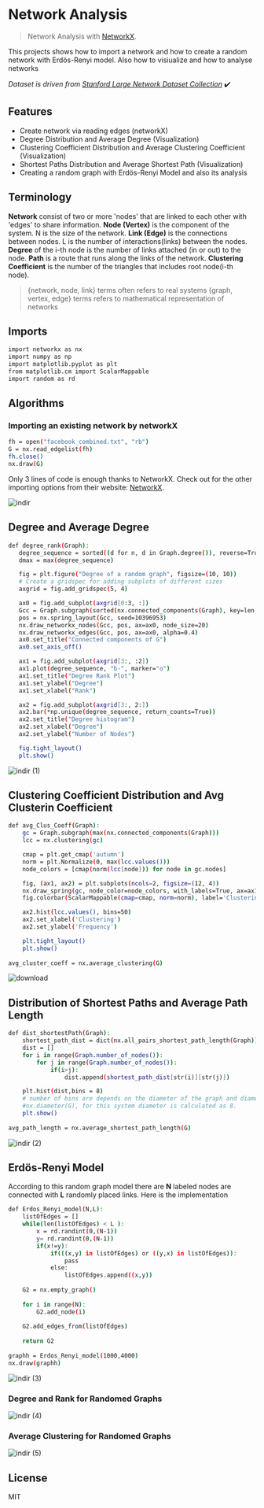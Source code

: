 # Network Analysis
> Network Analysis with [NetworkX](https://networkx.org/documentation/stable/index.html).


This projects shows how to import a network and how to create a random network with Erdös-Renyi model. Also how to visiualize and how to analyse networks

*Dataset is driven from [Stanford Large Network Dataset Collection](http://snap.stanford.edu/data/index.html)* ✔️

## Features

- Create network via reading edges (networkX)
- Degree Distribution and Average Degree (Visualization)
- Clustering Coefficient Distribution and Average Clustering Coefficient (Visualization)
- Shortest Paths Distribution and Average Shortest Path (Visualization)
- Creating a random graph with Erdös-Renyi Model and also its analysis

## Terminology
**Network** consist of two or more 'nodes' that are linked to each other with 'edges' to share information. 
**Node (Vertex)** is the component of the system. N is the size of the network. 
**Link (Edge)** is the connections between nodes. L is the number of interactions(links) between the nodes. 
**Degree** of the i-th node is the number of links attached (in or out) to the node. 
**Path** is a route that runs along the links of the network. 
**Clustering Coefficient** is the number of the triangles that includes root node(i-th node).

> {network, node, link} terms often refers to real systems
> {graph, vertex, edge} terms refers to mathematical representation of networks

## Imports
```sh
import networkx as nx
import numpy as np
import matplotlib.pyplot as plt
from matplotlib.cm import ScalarMappable
import random as rd
```
## Algorithms

### Importing an existing network by networkX

```sh
fh = open("facebook_combined.txt", "rb")
G = nx.read_edgelist(fh)
fh.close()
nx.draw(G)
```
 Only 3 lines of code is enough thanks to NetworkX. Check out for the other importing options from their website: [NetworkX](https://networkx.org/documentation/stable/reference/readwrite/generated/networkx.readwrite.edgelist.read_edgelist.html).
 
 ![indir](https://user-images.githubusercontent.com/44343742/205502891-2e08ed36-a610-4d0c-ac1f-97f26ce8930e.png)

 
 ## Degree and Average Degree
 ```sh
 def degree_rank(Graph):
    degree_sequence = sorted((d for n, d in Graph.degree()), reverse=True)
    dmax = max(degree_sequence)

    fig = plt.figure("Degree of a random graph", figsize=(10, 10))
    # Create a gridspec for adding subplots of different sizes
    axgrid = fig.add_gridspec(5, 4)

    ax0 = fig.add_subplot(axgrid[0:3, :])
    Gcc = Graph.subgraph(sorted(nx.connected_components(Graph), key=len, reverse=True)[0])
    pos = nx.spring_layout(Gcc, seed=10396953)
    nx.draw_networkx_nodes(Gcc, pos, ax=ax0, node_size=20)
    nx.draw_networkx_edges(Gcc, pos, ax=ax0, alpha=0.4)
    ax0.set_title("Connected components of G")
    ax0.set_axis_off()

    ax1 = fig.add_subplot(axgrid[3:, :2])
    ax1.plot(degree_sequence, "b-", marker="o")
    ax1.set_title("Degree Rank Plot")
    ax1.set_ylabel("Degree")
    ax1.set_xlabel("Rank")

    ax2 = fig.add_subplot(axgrid[3:, 2:])
    ax2.bar(*np.unique(degree_sequence, return_counts=True))
    ax2.set_title("Degree histogram")
    ax2.set_xlabel("Degree")
    ax2.set_ylabel("Number of Nodes")

    fig.tight_layout()
    plt.show()
```
![indir (1)](https://user-images.githubusercontent.com/44343742/205502915-25026a5f-ea7f-4266-962b-5e7c7ae3d6bf.png)


## Clustering Coefficient Distribution and Avg Clusterin Coefficient
```sh
def avg_Clus_Coeff(Graph):
    gc = Graph.subgraph(max(nx.connected_components(Graph)))
    lcc = nx.clustering(gc)

    cmap = plt.get_cmap('autumn')
    norm = plt.Normalize(0, max(lcc.values()))
    node_colors = [cmap(norm(lcc[node])) for node in gc.nodes]

    fig, (ax1, ax2) = plt.subplots(ncols=2, figsize=(12, 4))
    nx.draw_spring(gc, node_color=node_colors, with_labels=True, ax=ax1)
    fig.colorbar(ScalarMappable(cmap=cmap, norm=norm), label='Clustering', shrink=0.95, ax=ax1)

    ax2.hist(lcc.values(), bins=50)
    ax2.set_xlabel('Clustering')
    ax2.set_ylabel('Frequency')

    plt.tight_layout()
    plt.show()
    
avg_cluster_coeff = nx.average_clustering(G)
```

![download](https://user-images.githubusercontent.com/44343742/205502924-8445b20f-7754-4eda-ad78-20fdbe6bb7c9.png)


## Distribution of Shortest Paths and Average Path Length
```sh
def dist_shortestPath(Graph):
    shortest_path_dist = dict(nx.all_pairs_shortest_path_length(Graph))
    dist = []
    for i in range(Graph.number_of_nodes()):
        for j in range(Graph.number_of_nodes()):
            if(i>j):
                dist.append(shortest_path_dist[str(i)][str(j)])

    plt.hist(dist,bins = 8)
    # number of bins are depends on the diameter of the graph and diameter can be found easiliy with
    #nx.diameter(G), for this system diameter is calculated as 8.
    plt.show()
    
avg_path_length = nx.average_shortest_path_length(G)
```
![indir (2)](https://user-images.githubusercontent.com/44343742/205502946-1fd5c7e4-2780-467f-8bfc-2ee1a3015878.png)


## Erdös-Renyi Model

According to this random graph model there are **N** labeled nodes are connected with **L** randomly placed links. Here is the implementation

```sh
def Erdos_Renyi_model(N,L):
    listOfEdges = []
    while(len(listOfEdges) < L ):
        x = rd.randint(0,(N-1))
        y= rd.randint(0,(N-1))
        if(x!=y):
            if(((x,y) in listOfEdges) or ((y,x) in listOfEdges)):
                pass
            else:
                listOfEdges.append((x,y))
    
    G2 = nx.empty_graph()
    
    for i in range(N):
        G2.add_node(i)
    
    G2.add_edges_from(listOfEdges)
        
    return G2
    
graphh = Erdos_Renyi_model(1000,4000)
nx.draw(graphh)
```
![indir (3)](https://user-images.githubusercontent.com/44343742/205502960-ff9e29ea-64cf-46a9-92ee-79c5fb191f83.png)


### Degree and Rank for Randomed Graphs
![indir (4)](https://user-images.githubusercontent.com/44343742/205502969-4348c61f-92d3-4ffd-8cae-e50ac7dba40e.png)

### Average Clustering for Randomed Graphs
![indir (5)](https://user-images.githubusercontent.com/44343742/205502976-4da77761-0b30-43b8-8ac9-ec17683dd068.png)


## License

MIT

